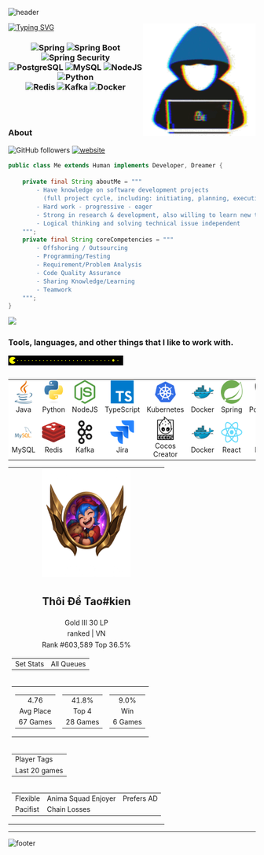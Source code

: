 <!-- Header -->
![header](https://capsule-render.vercel.app/api?type=waving&&color=gradient&height=100&section=header&fontSize=90)
<!-- Title -->
[![Typing SVG](https://readme-typing-svg.demolab.com?font=Alkatra&weight=500&size=35&duration=3500&pause=3&color=6994CDEE&center=false&vCenter=false&multiline=true&repeat=true&width=1000&height=100&lines=Hello,+I'm+Phan+Trung+Kiên)](https://git.io/typing-svg)
<img align='right' src="./img/hacker.gif" width="230">
<br/>
<h3 align="center">
<img alt="Spring" src="https://img.shields.io/badge/Spring-6DB33F.svg?style=for-the-badge&amp;logo=Spring&amp;logoColor=white"/>
<img alt="Spring Boot" src="https://img.shields.io/badge/Spring%20Boot-6DB33F.svg?style=for-the-badge&logo=Spring-Boot&logoColor=white"/>
<img alt="Spring Security" src="https://img.shields.io/badge/Spring%20Security-6DB33F.svg?style=for-the-badge&logo=Spring-Security&logoColor=white"/>
<br/>
<img alt="PostgreSQL" src="https://img.shields.io/badge/PostgreSQL-4169E1.svg?style=for-the-badge&logo=PostgreSQL&logoColor=white"/>
<img alt="MySQL" src="https://img.shields.io/badge/MySQL-4479A1.svg?style=for-the-badge&logo=MySQL&logoColor=white"/>
<img alt="NodeJS" src="https://img.shields.io/badge/Node.js-5FA04E.svg?style=for-the-badge&logo=nodedotjs&logoColor=white"/>
<img alt="Python" src="https://img.shields.io/badge/Python-3776AB.svg?style=for-the-badge&logo=Python&logoColor=white"/>
<br/>
<img alt="Redis" src="https://img.shields.io/badge/Redis-FF4438.svg?style=for-the-badge&logo=Redis&logoColor=white"/>
<img alt="Kafka" src="https://img.shields.io/badge/Apache%20Kafka-231F20.svg?style=for-the-badge&logo=Apache-Kafka&logoColor=white"/>
<img alt="Docker" src="https://img.shields.io/badge/Docker-2496ED.svg?style=for-the-badge&logo=Docker&logoColor=white"/>
</h3>
<br/><br/>




### About
![GitHub followers](https://img.shields.io/github/followers/kienpt-dev?label=Follow&style=social)
[![website](https://img.shields.io/badge/Website-46a2f1.svg?&style=flat-square&logo=Google-Chrome&logoColor=white&link=https://phantrungkien.info/)](https://phantrungkien.info/)

```java
public class Me extends Human implements Developer, Dreamer {

    private final String aboutMe = """
        - Have knowledge on software development projects 
          (full project cycle, including: initiating, planning, executing, monitoring, controlling, testing and closure phases) 
        - Hard work - progressive - eager 
        - Strong in research & development, also willing to learn new technologies
        - Logical thinking and solving technical issue independent
    """;
    private final String coreCompetencies = """
        - Offshoring / Outsourcing
        - Programming/Testing
        - Requirement/Problem Analysis
        - Code Quality Assurance
        - Sharing Knowledge/Learning
        - Teamwork
    """;
}

```

 <a href="#">
   <img src="https://github-readme-activity-graph.vercel.app/graph?username=kienpt-dev&theme=react-dark&bg_color=131842&hide_border=true&line=E68369&color=FFF7FC"/>
 </a>

<br/>


### Tools, languages, and other things that I like to work with.
<img align='left' src="./img/pacman.gif" height="20">
<br/><br/>
<table style="background: white">
  <tr>
    <td align="center" width="96">
      <a href="#macropower-tech">
        <img src="./img/java.svg" width="48" height="48" alt="Java" />
      </a>
      <br>Java
    </td>
    <td align="center" width="96">
      <a href="#macropower-tech">
        <img src="./img/python-original.svg" width="48" height="48" alt="Python" />
      </a>
      <br>Python
    </td>
    <td align="center" width="96">
      <a href="#macropower-tech">
        <img src="./img/nodejs.svg" width="48" height="48" alt="NodeJS" />
      </a>
      <br>NodeJS
    </td>
    <td align="center" width="96">
      <a href="#macropower-tech">
        <img src="./img/typescript-original.svg" width="48" height="48" alt="TypeScript" />
      </a>
      <br>TypeScript
    </td>
    <td align="center" width="96">
      <a href="#macropower-tech" >
        <img src="./img/kubernetes.svg" width="48" height="48" alt="Kubernetes" />
      </a>
      <br>Kubernetes
    </td>
    <td align="center" width="96"> 
      <a href="#macropower-tech" >
        <img src="./img/docker-original.svg" width="48" height="48" alt="Docker" />
      </a>
      <br>Docker
    </td>
    <td align="center"  width="96">
      <a href="#macropower-tech">
        <img src="./img/spring.svg" width="48" height="48" alt="Spring" />
      </a>
      <br>Spring
    </td>
    <td align="center" width="96">
      <a href="#macropower-tech" >
        <img src="./img/postgresql.svg" width="48" height="48" alt="Postgresql" />
      </a>
      <br>Postgresql
    </td>
  </tr>
   <tr>
    <td align="center" width="96">
      <a href="#macropower-tech">
        <img src="./img/mysql.svg" width="48" height="48" alt="MySQL" />
      </a>
      <br>MySQL
    </td>
    <td align="center" width="96">
      <a href="#macropower-tech">
        <img src="./img/redis.svg" width="48" height="48" alt="Redis" />
      </a>
      <br>Redis
    </td>
    <td align="center" width="96">
      <a href="#macropower-tech">
        <img src="./img/kafka.svg" width="48" height="48" alt="Kafka" />
      </a>
      <br>Kafka
    </td>
    <td align="center" width="96">
      <a href="#macropower-tech">
        <img src="./img/jira.svg" width="48" height="48" alt="Jira" />
      </a>
      <br>Jira
    </td>
    <td align="center" width="96">
      <a href="#macropower-tech" >
        <img src="./img/cocos.svg" width="48" height="48" alt="Cocos Creator" />
      </a>
      <br>Cocos Creator
    </td>
    <td align="center" width="96"> 
      <a href="#macropower-tech" >
        <img src="./img/docker-original.svg" width="48" height="48" alt="Docker" />
      </a>
      <br>Docker
    </td>
    <td align="center"  width="96">
      <a href="#macropower-tech">
        <img src="./img/react-original.svg" width="48" height="48" alt="React" />
      </a>
      <br>React
    </td>
    <td align="center" width="96">
      <a href="#macropower-tech" >
        <img src="./img/hasura.svg" width="48" height="48" alt="Hasura" />
      </a>
      <br>Hasura
    </td>
  </tr>
</table>

<table border="0" cellpadding="5" cellspacing="0" width="200">
    <tr>
      <td align="center">
        <img src="./img/tft.png" alt="Thôi Để Tao #kien" width="180" height="220">
      </td>
    </tr>
    <tr>
      <td align="center">
        <h2>Thôi Để Tao<span>#kien</span></h2>
      </td>
    </tr>
    <tr>
      <td align="center">Gold III 30 LP</td>
    </tr>
    <tr>
      <td align="center">ranked | VN</td>
    </tr>
    <tr>
      <td align="center">Rank #603,589 Top 36.5%</td>
    </tr>
    <tr>
      <td>
        <table width="100%" border="0" cellpadding="5" cellspacing="0">
          <tr>
            <td align="left">Set Stats</td>
            <td align="right">All Queues</td>
          </tr>
        </table>
      </td>
    </tr>
    <tr>
      <td>
        <table width="100%" border="0" cellpadding="5" cellspacing="0">
          <tr align="center">
            <td>
              <table border="0" cellpadding="2" cellspacing="0">
                <tr align="center">
                  <td>4.76</td>
                </tr>
                <tr align="center">
                  <td>Avg Place</td>
                </tr>
                <tr align="center">
                  <td>67 Games</td>
                </tr>
              </table>
            </td>
            <td>
              <table border="0" cellpadding="2" cellspacing="0">
                <tr align="center">
                  <td>41.8%</td>
                </tr>
                <tr align="center">
                  <td>Top 4</td>
                </tr>
                <tr align="center">
                  <td>28 Games</td>
                </tr>
              </table>
            </td>
            <td>
              <table border="0" cellpadding="2" cellspacing="0">
                <tr align="center">
                  <td>9.0%</td>
                </tr>
                <tr align="center">
                  <td>Win</td>
                </tr>
                <tr align="center">
                  <td>6 Games</td>
                </tr>
              </table>
            </td>
          </tr>
        </table>
      </td>
    </tr>
    <tr>
      <td>
        <table width="100%" border="0" cellpadding="2" cellspacing="0">
          <tr>
            <td>Player Tags</td>
          </tr>
          <tr>
            <td>Last 20 games</td>
          </tr>
        </table>
      </td>
    </tr>
    <tr>
      <td>
        <table border="0" cellpadding="3" cellspacing="3">
          <tr>
            <td>Flexible</td>
            <td>Anima Squad Enjoyer</td>
            <td>Prefers AD</td>
          </tr>
          <tr>
            <td>Pacifist</td>
            <td>Chain Losses</td>
            <td></td>
          </tr>
        </table>
      </td>
    </tr>
  </table>

<hr>

![footer](https://capsule-render.vercel.app/api?type=waving&&color=gradient&height=100&section=footer&fontSize=90)
